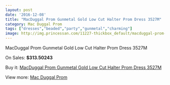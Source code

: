 ```yaml
---
layout: post
date: '2016-12-08'
title: "MacDuggal Prom Gunmetal Gold Low Cut Halter Prom Dress 3527M"
category: Mac Duggal Prom
tags: ["dresses","beaded","party","gunmetal","charming"]
image: http://img.princessan.com/11227-thickbox_default/macduggal-prom-gunmetal-gold-low-cut-halter-prom-dress-3527m.jpg
---
```

MacDuggal Prom Gunmetal Gold Low Cut Halter Prom Dress 3527M

On Sales: **$313.50243**
<a href="https://www.princessan.com/en/mac-duggal-prom/5144-macduggal-prom-gunmetal-gold-low-cut-halter-prom-dress-3527m.html"><amp-img layout="responsive" width="600" height="600" src="//img.princessan.com/11227-thickbox_default/macduggal-prom-gunmetal-gold-low-cut-halter-prom-dress-3527m.jpg" alt="MacDuggal Prom Gunmetal Gold Low Cut Halter Prom Dress 3527M 0" /></a>

Buy it: [MacDuggal Prom Gunmetal Gold Low Cut Halter Prom Dress 3527M](https://www.princessan.com/en/mac-duggal-prom/5144-macduggal-prom-gunmetal-gold-low-cut-halter-prom-dress-3527m.html "MacDuggal Prom Gunmetal Gold Low Cut Halter Prom Dress 3527M")

View more: [Mac Duggal Prom](https://www.princessan.com/en/42-mac-duggal-prom "Mac Duggal Prom")